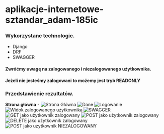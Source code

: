 # aplikacje-internetowe-sztandar_adam-185ic

### Wykorzystane technologie.
* Django
* DRF
* SWAGGER

#### Zwróćmy uwagę na zalogowanego i niezalogowanego użytkownika. 
#### Jeżeli nie jesteśmy zalogowani to możemy jest tryb READONLY

### Przedstawienie rezultatów.
__Strona główna__ -
![Strona Główna](md_img/1.png)
![Dane](md_img/2.png)
![Logowanie](md_img/3.png)
![Widok zalogowanego użytkownika](md_img/4.png)
![SWAGGER](md_img/5.png)
![GET jako użytkownik zalogowany](md_img/6.png)
![POST jako użytkownik zalogowany](md_img/7.png)
![DELETE jako użytkownik zalogowany](md_img/8.png)
![POST jako użytkownik NIEZALOGOWANY](md_img/9.png)

